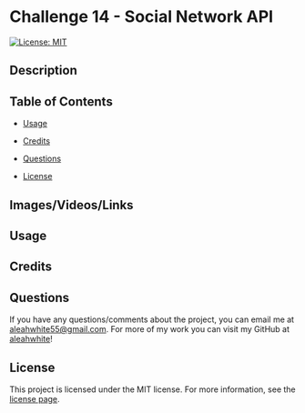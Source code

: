 # Challenge 14 - Social Network API
[![License: MIT](https://img.shields.io/badge/License-MIT-yellow.svg)](https://opensource.org/licenses/MIT) 

## Description

## Table of Contents 
- [Usage](#usage)

- [Credits](#credits)

- [Questions](#questions)

- [License](#license)

## Images/Videos/Links

## Usage

## Credits

## Questions
If you have any questions/comments about the project, you can email me at [aleahwhite55@gmail.com](mailto:aleahwhite55@gmail.com). For more of my work you can visit my GitHub at [aleahwhite](https://github.com/aleahwhite)!


## License
This project is licensed under the MIT license. For more information, see the [license page](https://spdx.org/licenses/MIT.html).
